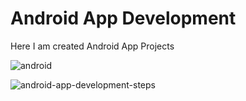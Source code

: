 # Android App Development
Here I am created Android App Projects

![android](https://github.com/Tambe-Jeevan/Android-App-Development/assets/154909356/23aaa32a-97b5-4bba-ae72-f2dd8cfa9cc2)


![android-app-development-steps](https://github.com/Tambe-Jeevan/Android-App-Development/assets/154909356/2c7d9377-9716-47ab-be26-4afd371b4649)
